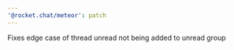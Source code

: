 ```yaml
---
'@rocket.chat/meteor': patch
---
```


Fixes edge case of thread unread not being added to unread group
